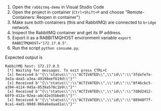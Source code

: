 1. Open the `rabbitmq-demo` in Visual Studio Code
1. Open the project in container (`Ctrl+Shift+P` and choose "Remote-Containers: Reopen in container")
1. Make sure both containers (this and RabbitMQ) are connected to `bridge` network.
1. Inspect the RabbitMQ container and get its IP address.
1. Export it as a RABBITMQHOST environment variable `export RABBITMQHOST="172.17.0.5"`.
1. Run the script `python consume.py`.

Expected output is

```
RabbitMQ host: 172.17.0.5
 [*] Waiting for messages. To exit press CTRL+C
 [x] Received b'"{\\"status\\":\\"ACTIVATED\\",\\"id\\":\\"3fdafe7e-3e2a-4ea5-a3ea-49198eef619d\\"}"'
 [x] Received b'"{\\"status\\":\\"ACTIVATED\\",\\"id\\":\\"8f46cbc5-a394-4114-945a-0539a570c1b9\\"}"'
 [x] Received b'"{\\"status\\":\\"ACTIVATED\\",\\"id\\":\\"7d0d2412-60f9-412a-92ea-a8c42e35bbe8\\"}"'
 [x] Received b'"{\\"status\\":\\"ACTIVATED\\",\\"id\\":\\"88948f7f-8ca1-4ad1-90dd-066a6edaad1a\\"}"'
```